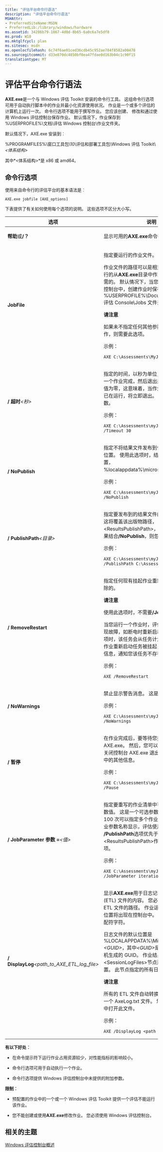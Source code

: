 ```yaml
---
title: "评估平台命令行语法"
description: "评估平台命令行语法"
MSHAttr:
- PreferredSiteName:MSDN
- PreferredLib:/library/windows/hardware
ms.assetid: 34286b79-1867-4d0d-8b65-6a0c6a7e5df8
ms.prod: W10
ms.mktglfcycl: plan
ms.sitesec: msdn
ms.openlocfilehash: 6c74f6ae01ced36cdb45c952ae784f8582a00478
ms.sourcegitcommit: d33e870dc4850bf0ea47fdae0d163b04c1c90f15
translationtype: MT
---
```

# <a name="assessment-platform-command-line-syntax"></a>评估平台命令行语法


**AXE.exe**是一个与 Windows 评估 Toolkit 安装的命令行工具。 这组命令行选项可用于自动执行脚本中的作业并最小化资源使用状况。 作业是一个或多个评估的计算机上运行一次。 命令行选项不能用于撰写作业。 您应该创建、 修改和通过使用 Windows 评估控制台保存作业。 默认情况下，作业保存到 %USERPROFILE%\\文档\\评估 Windows 控制台\\作业文件夹。

默认情况下，AXE.exe 安装到︰

%PROGRAMFILES%\\窗口工具包\\10\\评估和部署工具包\\Windows 评估 Toolkit\\*&lt;体系结构&gt;*

其中*&lt;体系结构&gt;*是 x86 或 amd64。

## <a name="command-line-options"></a>命令行选项


使用来自命令行的评估平台的基本语法是︰

``` syntax
AXE.exe jobfile [AXE_options]
```

下表提供了有关如何使用每个选项的说明。 这些选项不区分大小写。

<table>
<colgroup>
<col width="50%" />
<col width="50%" />
</colgroup>
<thead>
<tr class="header">
<th>选项</th>
<th>说明</th>
</tr>
</thead>
<tbody>
<tr class="odd">
<td><p><strong>帮助</strong>或<strong>/？</strong></p></td>
<td><p>显示可用的<strong>AXE.exe</strong>命令行选项的信息。</p></td>
</tr>
<tr class="even">
<td><p><strong>JobFile</strong></p></td>
<td><p>指定要运行的作业文件。</p>
<p>作业文件的路径可以是相对路径。 如果您运行的从<strong>AXE.exe</strong>目录中作业，没有路径是必需的。 默认情况下，当您在 Windows 评估控制台中，创建作业时保存在 %USERPROFILE%\Documents\Windows 评估 Console\Jobs 文件夹中。</p>
<div class="alert">
<strong>请注意</strong>  
<p>如果未不指定任何其他参数，执行某项操作，则需要此选项。</p>
</div>
<div>
 
</div>
<p>示例：</p>
<pre class="syntax" space="preserve"><code>AXE C:\Assessments\MyJobs\Job1.jobx</code></pre></td>
</tr>
<tr class="odd">
<td><p><strong>/ 超时</strong><em>&lt;秒&gt;</em></p></td>
<td><p>指定的时间，以秒为单位，该作业将等待另一个作业完成，然后退出并显示错误。 默认值为零，这意味着，当作业如果另一个作业已在运行，将立即退出。 这是一个可选参数。</p>
<p>示例：</p>
<pre class="syntax" space="preserve"><code>AXE C:\Assessments\myJobs\Job1.jobx /Timeout 30</code></pre></td>
</tr>
<tr class="even">
<td><p><strong>/ NoPublish</strong></p></td>
<td><p>指定不将结果文件发布到作业文件中指定的位置。 使用此选项时，结果保存到默认位置，%localappdata%\microsoft\axe\results。</p>
<p>示例：</p>
<pre class="syntax" space="preserve"><code>AXE C:\Assessments\myJobs\Job1.jobx /NoPublish</code></pre></td>
</tr>
<tr class="odd">
<td><p><strong>/ PublishPath</strong><em>&lt;目录&gt;</em></p></td>
<td><p>指定要发布到的结果文件的文件夹的路径。 这将覆盖该出版物路径， &lt;ResultsPublishPath&gt;，指定的作业中。 如果结合<strong>/NoPublish</strong>，则忽略此参数。</p>
<p>示例：</p>
<pre class="syntax" space="preserve"><code>AXE C:\Assessments\myJobs\Job1.jobx /PublishPath C:\Assessments\myResults</code></pre></td>
</tr>
<tr class="even">
<td><p><strong>/ RemoveRestart</strong></p></td>
<td><p>指定任何现有挂起作业重新启动任务应该删除的。</p>
<div class="alert">
<strong>请注意</strong>  
<p>使用此选项时，不需要<strong>/JobFile</strong>选项。</p>
</div>
<div>
 
</div>
<p>当您运行一个作业时，评估创建任务系统出现故障，如断电时重新启动作业。 使用此选项时，该任务会从任务计划程序。 如果没有作业重新启动任务被挂起，评估将返回错误信息，通知您该任务不存在。</p>
<p>示例：</p>
<pre class="syntax" space="preserve"><code>AXE /RemoveRestart</code></pre></td>
</tr>
<tr class="odd">
<td><p><strong>/ NoWarnings</strong></p></td>
<td><p>禁止显示警告消息。 这是一个可选参数。</p>
<p>示例：</p>
<pre class="syntax" space="preserve"><code>AXE C:\Assessments\myJobs\Job1.jobx /NoWarnings</code></pre></td>
</tr>
<tr class="even">
<td><p><strong>/ 暂停</strong></p></td>
<td><p>在作业完成后，要等待您按某个键，则暂停 AXE.exe。 然后，您可以看到的任何错误或关闭控制台 AXE.exe 退出之前，可在控制台中的其他信息。</p>
<p>示例：</p>
<pre class="syntax" space="preserve"><code>AXE C:\Assessments\myJobs\Job1.jobx /Pause</code></pre></td>
</tr>
<tr class="odd">
<td><p><strong>/ JobParameter 参数 =</strong><em>&lt;值&gt;</em></p></td>
<td><p>指定要重写的作业清单中可能存在的作业参数值。 这是一个可选参数。 您可以使用它达 100 次可以指定多个作业参数。 如果重复作业参数名称显示，评估使用的最后一个。 <strong>/PublishPath</strong>选项优先于设置&lt;ResultsPublishPath&gt;作业参数，使用此选项。</p>
<p>示例：</p>
<pre class="syntax" space="preserve"><code>AXE C:\Assessments\myJobs\Job1.jobx /JobParameter iterations=1</code></pre></td>
</tr>
<tr class="even">
<td><p><strong>/ DisplayLog</strong><em>&lt;path_to_AXE_ETL_log_file&gt;</em></p></td>
<td><p>显示<strong>AXE.exe</strong>用于日志记录的事件跟踪日志 (ETL) 文件的内容。 您必须指定<strong>AXE.exe</strong> ETL 文件的路径。 作业运行时，日志文件的位置将出现在控制台中。 文件名可能包含通配符字符。</p>
<p>日志文件的默认位置是 %LOCALAPPDATA%\Microsoft\Axe\Logs\<em>&lt;GUID&gt;</em>，其中<em>&lt;GUID&gt;</em>是为每个新作业将随机生成的 GUID。 作业结果文件以&lt;SessionLogFiles&gt;节点还包含完整的位置。 此节点指定的所有日志文件。</p>
<div class="alert">
<strong>请注意</strong>  
<p>所有的 ETL 文件自动转换成结果目录中保存一个 AxeLog.txt 文件。 您可以使用记事本中打开此文件。</p>
</div>
<div>
 
</div>
<p>示例：</p>
<pre class="syntax" space="preserve"><code>AXE /DisplayLog &lt;path_to_file&gt;</code></pre></td>
</tr>
</tbody>
</table>

 

**有以下好处︰**

-   在命令提示符下运行作业占用资源较少，对性能指标的影响较小。

-   命令行选项可用于自动执行一个作业。

-   命令行选项提供 Windows 评估控制台中未提供的附加参数。

**限制︰**

-   预配置的作业中的一个或一个 Windows 评估 Toolkit 提供一个评估不能运行该作业。

-   您不能创建或使用**AXE.exe**修改作业。 您必须使用 Windows 评估控制台。

## <a name="related-topics"></a>相关的主题


[Windows 评估控制台概述](windows-assessment-console-overview.md)

 

 







